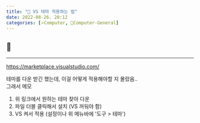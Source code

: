```yaml
---
title: "🌚 VS 테마 적용하는 법"
date: 2022-08-26. 20:12
categories: [⭐Computer, 🌚Computer-General]
---
```


## 💎

---

<https://marketplace.visualstudio.com/>

테마를 다운 받긴 했는데, 이걸 어떻게 적용해야할 지 몰랐음..  
그래서 메모

1. 위 링크에서 원하는 테마 찾아 다운
2. 파일 더블 클릭해서 설치 (VS 꺼둬야 함)
3. VS 켜서 적용 (설정이나 위 메뉴바에 '도구 > 테마')
